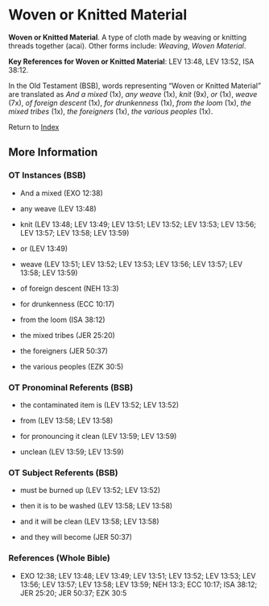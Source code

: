 # Woven or Knitted Material
**Woven or Knitted Material**. 
A type of cloth made by weaving or knitting threads together (acai). 
Other forms include: 
*Weaving*, *Woven Material*. 


**Key References for Woven or Knitted Material**: 
LEV 13:48, LEV 13:52, ISA 38:12. 


In the Old Testament (BSB), words representing “Woven or Knitted Material” are translated as 
*And a mixed* (1x), *any weave* (1x), *knit* (9x), *or* (1x), *weave* (7x), *of foreign descent* (1x), *for drunkenness* (1x), *from the loom* (1x), *the mixed tribes* (1x), *the foreigners* (1x), *the various peoples* (1x). 




Return to [Index](00-Index.md)

## More Information

### OT Instances (BSB)

* And a mixed (EXO 12:38)

* any weave (LEV 13:48)

* knit (LEV 13:48; LEV 13:49; LEV 13:51; LEV 13:52; LEV 13:53; LEV 13:56; LEV 13:57; LEV 13:58; LEV 13:59)

* or (LEV 13:49)

* weave (LEV 13:51; LEV 13:52; LEV 13:53; LEV 13:56; LEV 13:57; LEV 13:58; LEV 13:59)

* of foreign descent (NEH 13:3)

* for drunkenness (ECC 10:17)

* from the loom (ISA 38:12)

* the mixed tribes (JER 25:20)

* the foreigners (JER 50:37)

* the various peoples (EZK 30:5)



### OT Pronominal Referents (BSB)

* the contaminated item is (LEV 13:52; LEV 13:52)

* from (LEV 13:58; LEV 13:58)

* for pronouncing it clean (LEV 13:59; LEV 13:59)

* unclean (LEV 13:59; LEV 13:59)



### OT Subject Referents (BSB)

* must be burned up (LEV 13:52; LEV 13:52)

* then it is to be washed (LEV 13:58; LEV 13:58)

* and it will be clean (LEV 13:58; LEV 13:58)

* and they will become (JER 50:37)



### References (Whole Bible)

* EXO 12:38; LEV 13:48; LEV 13:49; LEV 13:51; LEV 13:52; LEV 13:53; LEV 13:56; LEV 13:57; LEV 13:58; LEV 13:59; NEH 13:3; ECC 10:17; ISA 38:12; JER 25:20; JER 50:37; EZK 30:5




